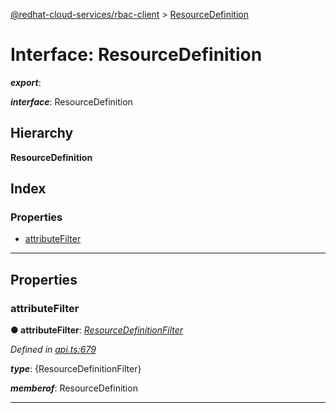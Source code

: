 [@redhat-cloud-services/rbac-client](../README.md) > [ResourceDefinition](../interfaces/resourcedefinition.md)

# Interface: ResourceDefinition

*__export__*: 

*__interface__*: ResourceDefinition

## Hierarchy

**ResourceDefinition**

## Index

### Properties

* [attributeFilter](resourcedefinition.md#attributefilter)

---

## Properties

<a id="attributefilter"></a>

###  attributeFilter

**● attributeFilter**: *[ResourceDefinitionFilter](../modules/resourcedefinitionfilter.md)*

*Defined in [api.ts:679](https://github.com/RedHatInsights/javascript-clients/blob/master/packages/rbac/api.ts#L679)*

*__type__*: {ResourceDefinitionFilter}

*__memberof__*: ResourceDefinition

___

